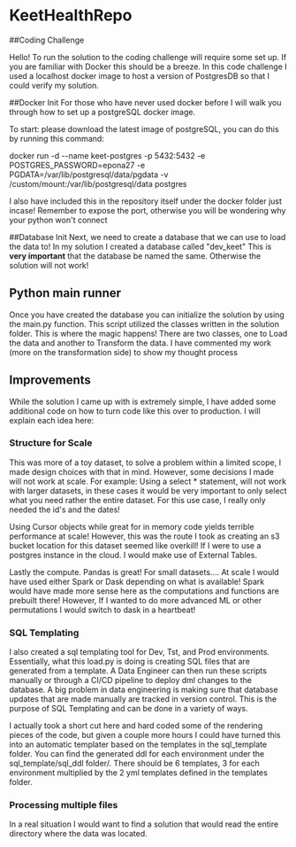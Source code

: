 # KeetHealthRepo
##Coding Challenge

Hello! To run the solution to the coding challenge will require some set up. If you are familiar with Docker this should
be a breeze. In this code challenge I used a localhost docker image to host a version of PostgresDB so that I could verify 
my solution. 

##Docker Init
For those who have never used docker before I will walk you through how to set up a postgreSQL docker image. 

To start: please download the latest image of postgreSQL, you can do this by running this command:

docker run -d --name keet-postgres -p 5432:5432 -e POSTGRES_PASSWORD=epona27 -e PGDATA=/var/lib/postgresql/data/pgdata -v /custom/mount:/var/lib/postgresql/data postgres

I also have included this in the repository itself under the docker folder just incase! Remember to expose the port, 
otherwise you will be wondering why your python won't connect

##Database Init
Next, we need to create a database that we can use to load the data to! In my solution I created a database called 
"dev_keet" This is **very important** that the database be named the same. Otherwise the solution will not work! 

## Python main runner 
Once you have created the database you can initialize the solution by using the main.py function. This script utilized
the classes written in the solution folder. This is where the magic happens! There are two classes, one to Load the data
and another to Transform the data. I have commented my work (more on the transformation side) to show my thought process

## Improvements
While the solution I came up with is extremely simple, I have added some additional code on how to turn code like this
over to production. I will explain each idea here:

### Structure for Scale

This was more of a toy dataset, to solve a problem within a limited scope, I made design choices with that in mind.
However, some decisions I made will not work at scale. For example: Using a select * statement, will not work with 
larger datasets, in these cases it would be very important to only select what you need rather the entire dataset. 
For this use case, I really only needed the id's and the dates! 

Using Cursor objects while great for in memory code yields terrible performance at scale! However, this was the route I
took as creating an s3 bucket location for this dataset seemed like overkill! If I were to use a postgres instance in the
cloud. I would make use of External Tables. 

Lastly the compute. Pandas is great! For small datasets.... At scale I would have used either Spark or Dask depending on
what is available! Spark would have made more sense here as the computations and functions are prebuilt there! However,
If I wanted to do more advanced ML or other permutations I would switch to dask in a heartbeat!

### SQL Templating

I also created a sql templating tool for Dev, Tst, and Prod environments. Essentially, what this load.py is doing is 
creating SQL files that are generated from a template. A Data Engineer can then run these scripts manually or through a CI/CD 
pipeline to deploy dml changes to the database. A big problem in data engineering is making sure that database updates 
that are made manually are tracked in version control. This is the purpose of SQL Templating and can be done in a variety of 
ways. 

I actually took a short cut here and hard coded some of the rendering pieces of the code, but given a couple more hours
I could have turned this into an automatic templater based on the templates in the sql_template folder. You can find the
generated ddl for each environment under the sql_template/sql_ddl folder/. There should be 6 templates, 3 for each environment
multiplied by the 2 yml templates defined in the templates folder.

### Processing multiple files

In a real situation I would want to find a solution that would read the entire directory where the data was located. 

 
 

 

